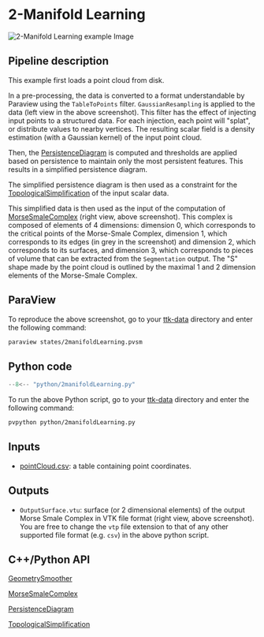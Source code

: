 # 2-Manifold Learning 

![2-Manifold Learning example Image](https://topology-tool-kit.github.io/img/gallery/2manifoldLearning.jpeg)


## Pipeline description

This example first loads a point cloud from disk. 

In a pre-processing, the data is converted to a format understandable by Paraview using the `TableToPoints` filter. `GaussianResampling` is applied to the data (left view in the above screenshot). This filter has the effect of injecting input points to a structured data. For each injection, each point will "splat", or distribute values to nearby vertices. The resulting scalar field is a density estimation (with a Gaussian kernel) of the input point cloud.

Then, the [PersistenceDiagram](https://topology-tool-kit.github.io/doc/html/classttkPersistenceDiagram.html) is computed and thresholds are applied based on persistence to maintain only the most persistent features. This results in a simplified persistence diagram.

The simplified persistence diagram is then used as a constraint for the [TopologicalSimplification](https://topology-tool-kit.github.io/doc/html/classttkTopologicalSimplification.html) of the input scalar data.

This simplified data is then used as the input of the computation of [MorseSmaleComplex](https://topology-tool-kit.github.io/doc/html/classttkMorseSmaleComplex.html) (right view, above screenshot). This complex is composed of elements of 4 dimensions: dimension 0, which corresponds to the critical points of the Morse-Smale Complex, dimension 1, which corresponds to its edges (in grey in the screenshot) and dimension 2, which corresponds to its surfaces, and dimension 3, which corresponds to pieces of volume that can be extracted from the `Segmentation` output. The "S" shape made by the point cloud is outlined by the maximal 1 and 2 dimension elements of the Morse-Smale Complex.

## ParaView
To reproduce the above screenshot, go to your [ttk-data](https://github.com/topology-tool-kit/ttk-data) directory and enter the following command:
``` bash
paraview states/2manifoldLearning.pvsm
```

## Python code

``` python  linenums="1"
--8<-- "python/2manifoldLearning.py"
```

To run the above Python script, go to your [ttk-data](https://github.com/topology-tool-kit/ttk-data) directory and enter the following command:
``` bash
pvpython python/2manifoldLearning.py
```


## Inputs
- [pointCloud.csv](https://github.com/topology-tool-kit/ttk-data/raw/dev/pointCloud.csv): a table containing point coordinates.

## Outputs
- `OutputSurface.vtu`: surface (or 2 dimensional elements) of the output Morse Smale Complex in VTK file format (right view, above screenshot). You are free to change the `vtp` file extension to that of any other supported file format (e.g. `csv`) in the above python script.


## C++/Python API

[GeometrySmoother](https://topology-tool-kit.github.io/doc/html/classttkGeometrySmoother.html)

[MorseSmaleComplex](https://topology-tool-kit.github.io/doc/html/classttkMorseSmaleComplex.html)

[PersistenceDiagram](https://topology-tool-kit.github.io/doc/html/classttkPersistenceDiagram.html)

[TopologicalSimplification](https://topology-tool-kit.github.io/doc/html/classttkTopologicalSimplification.html)

